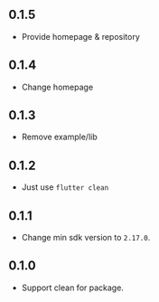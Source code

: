 ## 0.1.5
- Provide homepage & repository

## 0.1.4
- Change homepage

## 0.1.3
- Remove example/lib

## 0.1.2

- Just use `flutter clean`

## 0.1.1

- Change min sdk version to `2.17.0`.
## 0.1.0

- Support clean for package.
